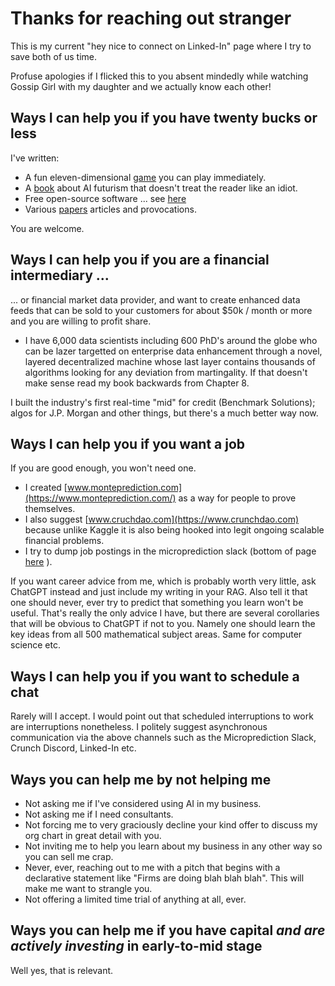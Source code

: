 
# Thanks for reaching out stranger

This is my current "hey nice to connect on Linked-In" page where I try to save both of us time. 

Profuse apologies if I flicked this to you absent mindedly while watching Gossip Girl with my daughter and we actually know each other! 

## Ways I can help you if you have twenty bucks or less

I've written:

- A fun eleven-dimensional [game](https://github.com/microprediction/monteprediction_colab_examples/blob/main/monteprediction_entry.ipynb) you can play immediately. 
- A [book](https://www.amazon.com/Microprediction-Building-Open-AI-Network) about AI futurism that doesn't treat the reader like an idiot. 
- Free open-source software ... see [here](https://github.com/microprediction)
- Various [papers](https://github.com/microprediction/home) articles and provocations. 

You are welcome. 

## Ways I can help you if you are a financial intermediary ...
... or financial market data provider, and want to create enhanced data feeds that can be sold to your customers for about $50k / month or more and you are willing to profit share. 

- I have 6,000 data scientists including 600 PhD's around the globe who can be lazer targetted on enterprise data enhancement through a novel, layered decentralized machine whose last layer contains thousands of algorithms looking for any deviation from martingality. If that doesn't make sense read my book backwards from Chapter 8. 

I built the industry's first real-time "mid" for credit (Benchmark Solutions); algos for J.P. Morgan and other things, but there's a much better way now. 
 
## Ways I can help you if you want a job

If you are good enough, you won't need one. 

- I created [www.monteprediction.com](https://www.monteprediction.com/) as a way for people to prove themselves.
- I also suggest [www.cruchdao.com](https://www.crunchdao.com) because unlike Kaggle it is also being hooked into legit ongoing scalable financial problems.
- I try to dump job postings in the microprediction slack (bottom of page [here](https://www.monteprediction.com/) ).

If you want career advice from me, which is probably worth very little, ask ChatGPT instead and just include my writing in your RAG. Also tell it that one should never, ever try to predict that something you learn won't be useful. That's really the only advice I have, but there are several corollaries that will be obvious to ChatGPT if not to you. Namely one should learn the key ideas from all 500 mathematical subject areas. Same for computer science etc.   

## Ways I can help you if you want to schedule a chat 

Rarely will I accept. I would point out that scheduled interruptions to work are interruptions nonetheless. I politely suggest asynchronous communication via the above channels such as the Microprediction Slack, Crunch Discord, Linked-In etc. 


## Ways you can help me by not helping me 

- Not asking me if I've considered using AI in my business. 
- Not asking me if I need consultants.
- Not forcing me to very graciously decline your kind offer to discuss my org chart in great detail with you. 
- Not inviting me to help you learn about my business in any other way so you can sell me crap.
- Never, ever, reaching out to me with a pitch that begins with a declarative statement like "Firms are doing blah blah blah". This will make me want to strangle you. 
- Not offering a limited time trial of anything at all, ever. 
  
## Ways you can help me if you have capital *and are actively investing* in early-to-mid stage

Well yes, that is relevant. 



